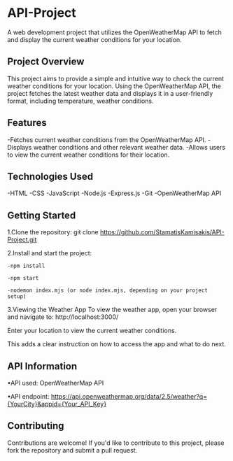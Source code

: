 ﻿# API-Project
A web development project that utilizes the OpenWeatherMap API to fetch and display the current weather conditions for your location.

## ﻿Project Overview
This project aims to provide a simple and intuitive way to check the current weather conditions for your location. Using the OpenWeatherMap API, the project fetches the latest weather data and displays it in a user-friendly format, including temperature, weather conditions.

## Features
 
-Fetches current weather conditions from the OpenWeatherMap API.
-Displays weather conditions and other relevant weather data.
-Allows users to view the current weather conditions for their location.

## Technologies Used
-HTML
-CSS
-JavaScript
-Node.js
-Express.js
-Git
-OpenWeatherMap API

## Getting Started
1.Clone the repository: git clone https://github.com/StamatisKamisakis/API-Project.git

2.Install and start the project:

    -npm install
   
    -npm start
   
    -nodemon index.mjs (or node index.mjs, depending on your project setup)   

3.Viewing the Weather App
 To view the weather app, open your browser and navigate to: http://localhost:3000/

 Enter your location to view the current weather conditions.

 This adds a clear instruction on how to access the app and what to do next.

## API Information
•API used: OpenWeatherMap API

•API endpoint: https://api.openweathermap.org/data/2.5/weather?q={YourCity}&appid={Your_API_Key}

## Contributing
Contributions are welcome! If you'd like to contribute to this project, please fork the repository and submit a pull request.

